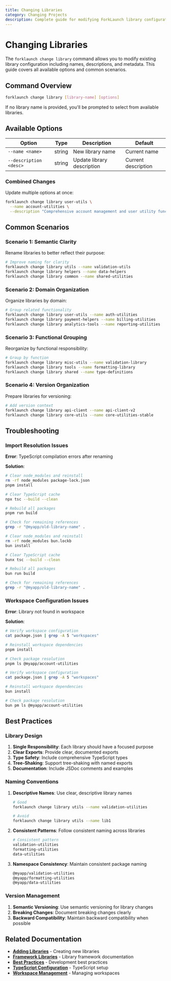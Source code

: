 ```yaml
---
title: Changing Libraries
category: Changing Projects
description: Complete guide for modifying ForkLaunch library configuration and metadata.
---
```


# Changing Libraries

The `forklaunch change library` command allows you to modify existing library configuration including names, descriptions, and metadata. This guide covers all available options and common scenarios.

## Command Overview

```bash
forklaunch change library [library-name] [options]
```

If no library name is provided, you'll be prompted to select from available libraries.

## Available Options

| Option | Type | Description | Default |
|--------|------|-------------|---------|
| `--name <name>` | string | New library name | Current name |
| `--description <desc>` | string | Update library description | Current description |

### Combined Changes

Update multiple options at once:

```bash
forklaunch change library user-utils \
  --name account-utilities \
  --description "Comprehensive account management and user utility functions"
```

## Common Scenarios

### Scenario 1: Semantic Clarity

Rename libraries to better reflect their purpose:

```bash
# Improve naming for clarity
forklaunch change library utils --name validation-utils
forklaunch change library helpers --name data-helpers
forklaunch change library common --name shared-utilities
```

### Scenario 2: Domain Organization

Organize libraries by domain:

```bash
# Group related functionality
forklaunch change library user-utils --name auth-utilities
forklaunch change library payment-helpers --name billing-utilities
forklaunch change library analytics-tools --name reporting-utilities
```

### Scenario 3: Functional Grouping

Reorganize by functional responsibility:

```bash
# Group by function
forklaunch change library misc-utils --name validation-library
forklaunch change library tools --name formatting-library
forklaunch change library shared --name type-definitions
```

### Scenario 4: Version Organization

Prepare libraries for versioning:

```bash
# Add version context
forklaunch change library api-client --name api-client-v2
forklaunch change library core-utils --name core-utilities-stable
```

## Troubleshooting

### Import Resolution Issues

**Error**: TypeScript compilation errors after renaming

**Solution**:
<CodeTabs type="terminal">
  <Tab title="pnpm">

  ```bash
  # Clear node_modules and reinstall
  rm -rf node_modules package-lock.json
  pnpm install

  # Clear TypeScript cache
  npx tsc --build --clean

  # Rebuild all packages
  pnpm run build

  # Check for remaining references
  grep -r "@myapp/old-library-name" .
  ```

  </Tab>
  <Tab title="bun">

  ```bash
  # Clear node_modules and reinstall
  rm -rf node_modules bun.lockb
  bun install

  # Clear TypeScript cache
  bunx tsc --build --clean

  # Rebuild all packages
  bun run build

  # Check for remaining references
  grep -r "@myapp/old-library-name" .
  ```

  </Tab>
</CodeTabs>

### Workspace Configuration Issues

**Error**: Library not found in workspace

**Solution**:
<CodeTabs type="terminal">
  <Tab title="pnpm">

  ```bash
  # Verify workspace configuration
  cat package.json | grep -A 5 "workspaces"

  # Reinstall workspace dependencies
  pnpm install

  # Check package resolution
  pnpm ls @myapp/account-utilities
  ```

  </Tab>
  <Tab title="bun">

  ```bash
  # Verify workspace configuration
  cat package.json | grep -A 5 "workspaces"

  # Reinstall workspace dependencies
  bun install

  # Check package resolution
  bun pm ls @myapp/account-utilities
  ```

  </Tab>
</CodeTabs>

## Best Practices

### Library Design

1. **Single Responsibility**: Each library should have a focused purpose
2. **Clear Exports**: Provide clear, documented exports
3. **Type Safety**: Include comprehensive TypeScript types
4. **Tree-Shaking**: Support tree-shaking with named exports
5. **Documentation**: Include JSDoc comments and examples

### Naming Conventions

1. **Descriptive Names**: Use clear, descriptive library names
   ```bash
   # Good
   forklaunch change library utils --name validation-utilities
   
   # Avoid
   forklaunch change library utils --name lib1
   ```

2. **Consistent Patterns**: Follow consistent naming across libraries
   ```bash
   # Consistent pattern
   validation-utilities
   formatting-utilities
   data-utilities
   ```

3. **Namespace Consistency**: Maintain consistent package naming
   ```bash
   @myapp/validation-utilities
   @myapp/formatting-utilities
   @myapp/data-utilities
   ```

### Version Management

1. **Semantic Versioning**: Use semantic versioning for library changes
2. **Breaking Changes**: Document breaking changes clearly
3. **Backward Compatibility**: Maintain backward compatibility when possible

## Related Documentation

- **[Adding Libraries](../adding-projects/libraries.md)** - Creating new libraries
- **[Framework Libraries](../framework/libraries.md)** - Library framework documentation
- **[Best Practices](../best-practices.md)** - Development best practices
- **[TypeScript Configuration](../configuration/typescript.md)** - TypeScript setup
- **[Workspace Management](../configuration/workspaces.md)** - Managing workspaces